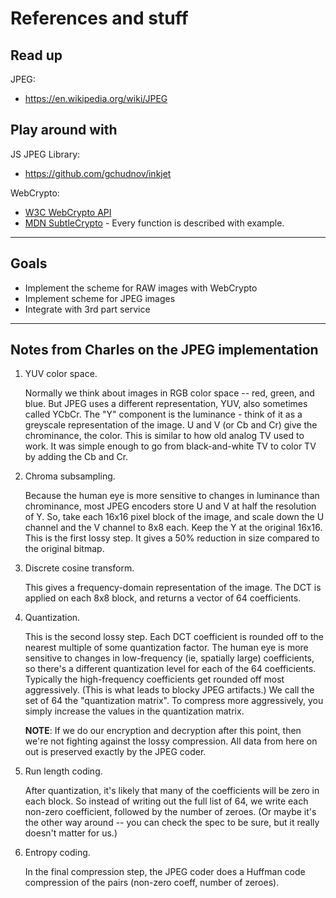 # References and stuff

## Read up

JPEG:

- https://en.wikipedia.org/wiki/JPEG

## Play around with

JS JPEG Library:

- https://github.com/gchudnov/inkjet

WebCrypto:

- [W3C WebCrypto API](https://w3c.github.io/webcrypto/)
- [MDN SubtleCrypto](https://developer.mozilla.org/en-US/docs/Web/API/SubtleCrypto) - Every function is described with example.

---

## Goals

- Implement the scheme for RAW images with WebCrypto
- Implement scheme for JPEG images
- Integrate with 3rd part service

---

## Notes from Charles on the JPEG implementation

1. YUV color space.

    Normally we think about images in RGB color space -- red, green, and blue.  But JPEG uses a different representation, YUV, also sometimes called YCbCr.  The "Y" component is the luminance - think of it as a greyscale representation of the image.  U and V (or Cb and Cr) give the chrominance, the color.  This is similar to how old analog TV used to work.  It was simple enough to go from black-and-white TV to color TV by adding the Cb and Cr.

2. Chroma subsampling.

    Because the human eye is more sensitive to changes in luminance than chrominance, most JPEG encoders store U and V at half the resolution of Y.  So, take each 16x16 pixel block of the image, and scale down the U channel and the V channel to 8x8 each. Keep the Y at the original 16x16.  This is the first lossy step.  It gives a 50% reduction in size compared to the original bitmap.

3. Discrete cosine transform.

    This gives a frequency-domain representation of the image.  The DCT is applied on each 8x8 block, and returns a vector of 64 coefficients.

4. Quantization.

    This is the second lossy step.  Each DCT coefficient is rounded off to the nearest multiple of some quantization factor.  The human eye is more sensitive to changes in low-frequency (ie, spatially large) coefficients, so there's a different quantization level for each of the 64 coefficients.  Typically the high-frequency coefficients get rounded off most aggressively.  (This is what leads to blocky JPEG artifacts.)  We call the set of 64 the "quantization matrix".  To compress more aggressively, you simply increase the values in the quantization matrix.

    **NOTE**: If we do our encryption and decryption after this point, then we're not fighting against the lossy compression.  All data from here on out is preserved exactly by the JPEG coder.

5. Run length coding.

    After quantization, it's likely that many of the coefficients will be zero in each block.  So instead of writing out the full list of 64, we write each non-zero coefficient, followed by the number of zeroes.  (Or maybe it's the other way around -- you can check the spec to be sure, but it really doesn't matter for us.)

6. Entropy coding.

    In the final compression step, the JPEG coder does a Huffman code compression of the pairs (non-zero coeff, number of zeroes).
